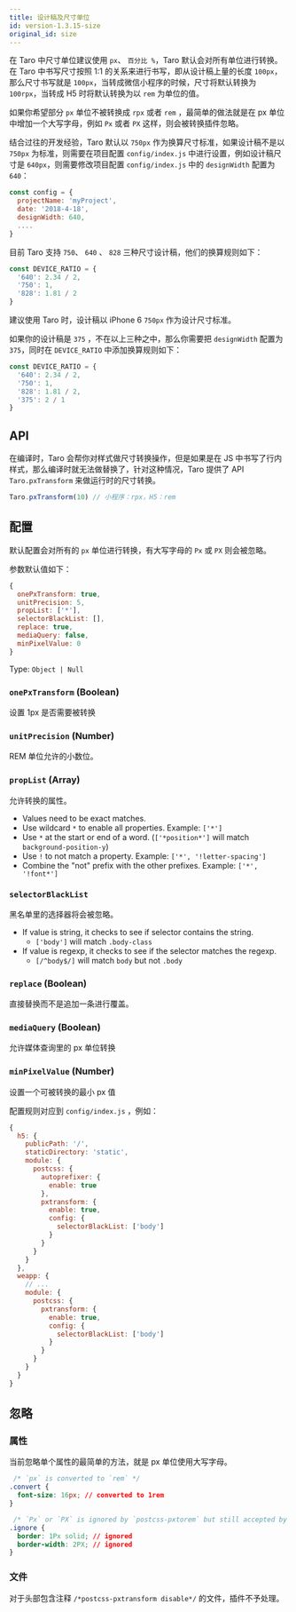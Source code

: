 ```yaml
---
title: 设计稿及尺寸单位
id: version-1.3.15-size
original_id: size
---
```


在 Taro 中尺寸单位建议使用 `px`、 `百分比 %`，Taro 默认会对所有单位进行转换。在 Taro 中书写尺寸按照 1:1 的关系来进行书写，即从设计稿上量的长度 `100px`，那么尺寸书写就是 `100px`，当转成微信小程序的时候，尺寸将默认转换为 `100rpx`，当转成 H5 时将默认转换为以 `rem` 为单位的值。

如果你希望部分 `px` 单位不被转换成 `rpx` 或者 `rem` ，最简单的做法就是在 px 单位中增加一个大写字母，例如 `Px` 或者 `PX` 这样，则会被转换插件忽略。

结合过往的开发经验，Taro 默认以 `750px` 作为换算尺寸标准，如果设计稿不是以 `750px` 为标准，则需要在项目配置 `config/index.js` 中进行设置，例如设计稿尺寸是 `640px`，则需要修改项目配置 `config/index.js` 中的 `designWidth` 配置为 `640`：

```jsx
const config = {
  projectName: 'myProject',
  date: '2018-4-18',
  designWidth: 640,
  ....
}
```

目前 Taro 支持 `750`、 `640` 、 `828` 三种尺寸设计稿，他们的换算规则如下：

```jsx
const DEVICE_RATIO = {
  '640': 2.34 / 2,
  '750': 1,
  '828': 1.81 / 2
}
```

建议使用 Taro 时，设计稿以 iPhone 6 `750px` 作为设计尺寸标准。

如果你的设计稿是 `375` ，不在以上三种之中，那么你需要把 `designWidth` 配置为 `375`，同时在 `DEVICE_RATIO` 中添加换算规则如下：
```jsx
const DEVICE_RATIO = {
  '640': 2.34 / 2,
  '750': 1,
  '828': 1.81 / 2,
  '375': 2 / 1
}
```

## API

在编译时，Taro 会帮你对样式做尺寸转换操作，但是如果是在 JS 中书写了行内样式，那么编译时就无法做替换了，针对这种情况，Taro 提供了 API `Taro.pxTransform` 来做运行时的尺寸转换。

```jsx
Taro.pxTransform(10) // 小程序：rpx，H5：rem
```

## 配置

默认配置会对所有的 `px` 单位进行转换，有大写字母的 `Px` 或 `PX` 则会被忽略。

参数默认值如下：

```js
{
  onePxTransform: true,
  unitPrecision: 5,
  propList: ['*'],
  selectorBlackList: [],
  replace: true,
  mediaQuery: false,
  minPixelValue: 0
}
```

Type: `Object | Null`

### `onePxTransform` (Boolean)

设置 1px 是否需要被转换

### `unitPrecision` (Number)

REM 单位允许的小数位。

### `propList` (Array)

允许转换的属性。

- Values need to be exact matches.
- Use wildcard `*` to enable all properties. Example: `['*']`
- Use `*` at the start or end of a word. (`['*position*']` will match `background-position-y`)
- Use `!` to not match a property. Example: `['*', '!letter-spacing']`
- Combine the "not" prefix with the other prefixes. Example: `['*', '!font*']`

### `selectorBlackList`

黑名单里的选择器将会被忽略。

- If value is string, it checks to see if selector contains the string.
  - `['body']` will match `.body-class`
- If value is regexp, it checks to see if the selector matches the regexp.
  - `[/^body$/]` will match `body` but not `.body`

### `replace` (Boolean)

直接替换而不是追加一条进行覆盖。

### `mediaQuery` (Boolean)

允许媒体查询里的 px 单位转换

### `minPixelValue` (Number)

设置一个可被转换的最小 px 值

配置规则对应到 `config/index.js` ，例如：

```js
{
  h5: {
    publicPath: '/',
    staticDirectory: 'static',
    module: {
      postcss: {
        autoprefixer: {
          enable: true
        },
        pxtransform: {
          enable: true,
          config: {
            selectorBlackList: ['body']
          }
        }
      }
    }
  },
  weapp: {
    // ...
    module: {
      postcss: {
        pxtransform: {
          enable: true,
          config: {
            selectorBlackList: ['body']
          }
        }
      }
    }
  }
}
```

## 忽略

### 属性

当前忽略单个属性的最简单的方法，就是 px 单位使用大写字母。

```css
 /* `px` is converted to `rem` */
.convert {
  font-size: 16px; // converted to 1rem
}

 /* `Px` or `PX` is ignored by `postcss-pxtorem` but still accepted by browsers */
.ignore {
  border: 1Px solid; // ignored
  border-width: 2PX; // ignored
}
```

### 文件

对于头部包含注释 `/*postcss-pxtransform disable*/` 的文件，插件不予处理。

